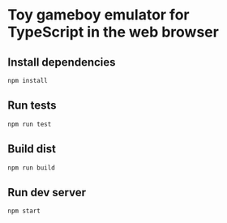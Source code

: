 # Toy gameboy emulator for TypeScript in the web browser

## Install dependencies
```
npm install
```

## Run tests
```
npm run test
```

## Build dist
```
npm run build
```

## Run dev server
```
npm start
```